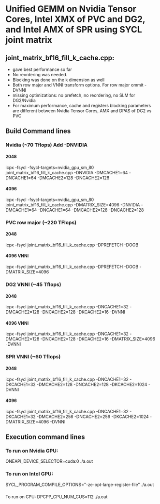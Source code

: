 # Unified GEMM on Nvidia Tensor Cores, Intel XMX of PVC and DG2, and Intel AMX of SPR  using SYCL joint matrix

## joint_matrix_bf16_fill_k_cache.cpp:
- gave best performance so far
- No reordering was needed.
- Blocking was done on the k dimension as well
- Both row major and VNNI transform options. For row major ommit -DVNNI
- missing optimizations: no prefetch, no reordering, no SLM for DG2/Nvidia
- For maximum performance, cache and registers blocking parameters are different between Nvidia Tensor Cores, AMX and DPAS of DG2 vs PVC


## Build Command lines

### Nvidia (~70 Tflops) Add  -DNVIDIA
#### 2048
icpx -fsycl -fsycl-targets=nvidia_gpu_sm_80 joint_matrix_bf16_fill_k_cache.cpp  -DNVIDIA -DMCACHE1=64 -DNCACHE1=64 -DMCACHE2=128 -DNCACHE2=128

#### 4096 
icpx -fsycl -fsycl-targets=nvidia_gpu_sm_80 joint_matrix_bf16_fill_k_cache.cpp -DMATRIX_SIZE=4096  -DNVIDIA -DMCACHE1=64 -DNCACHE1=64 -DMCACHE2=128 -DNCACHE2=128

### PVC row major (~220 TFlops)
#### 2048
icpx -fsycl joint_matrix_bf16_fill_k_cache.cpp -DPREFETCH -DOOB

#### 4096 VNNI
icpx -fsycl joint_matrix_bf16_fill_k_cache.cpp -DPREFETCH -DOOB -DMATRIX_SIZE=4096 

### DG2 VNNI (~45 Tflops)
#### 2048
icpx -fsycl joint_matrix_bf16_fill_k_cache.cpp -DNCACHE1=32 -DMCACHE2=128 -DNCACHE2=128 -DKCACHE2=16 -DVNNI
#### 4096 VNNI
icpx -fsycl joint_matrix_bf16_fill_k_cache.cpp -DNCACHE1=32 -DMCACHE2=128 -DNCACHE2=128 -DKCACHE2=16 -DMATRIX_SIZE=4096 -DVNNI

### SPR VNNI (~60 Tflops)
#### 2048
icpx -fsycl joint_matrix_bf16_fill_k_cache.cpp -DNCACHE1=32 -DKCACHE1=32 -DMCACHE2=128 -DNCACHE2=128 -DKCACHE2=1024 -DVNNI
#### 4096
icpx -fsycl joint_matrix_bf16_fill_k_cache.cpp -DNCACHE1=32 -DKCACHE1=32 -DMCACHE2=256 -DNCACHE2=256 -DKCACHE2=1024 -DMATRIX_SIZE=4096 -DVNNI

## Execution command lines
### To run on Nvidia GPU:
ONEAPI_DEVICE_SELECTOR=cuda:0  ./a.out

### To run on Intel GPU:
SYCL_PROGRAM_COMPILE_OPTIONS="-ze-opt-large-register-file" ./a.out
###
To run on CPU:
DPCPP_CPU_NUM_CUS=112 ./a.out